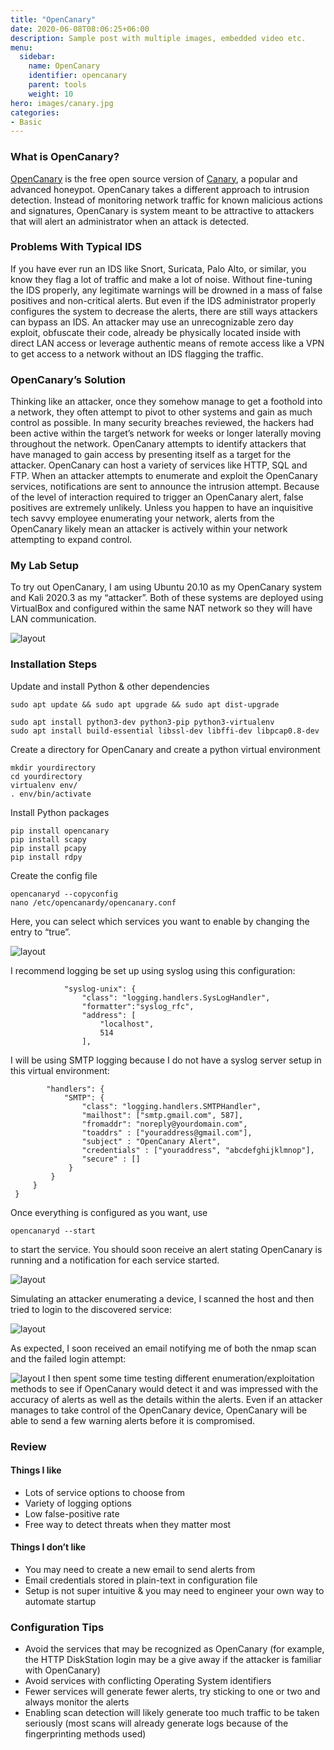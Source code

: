```yaml
---
title: "OpenCanary"
date: 2020-06-08T08:06:25+06:00
description: Sample post with multiple images, embedded video etc.
menu:
  sidebar:
    name: OpenCanary
    identifier: opencanary
    parent: tools
    weight: 10
hero: images/canary.jpg
categories:
- Basic
---
```


### What is OpenCanary?

[OpenCanary](https://opencanary.readthedocs.io/en/latest/) is the free open source version of [Canary](https://canary.tools/), a popular and advanced honeypot. OpenCanary takes a different approach to intrusion detection. Instead of monitoring network traffic for known malicious actions and signatures, OpenCanary is system meant to be attractive to attackers that will alert an administrator when an attack is detected.

### Problems With Typical IDS

If you have ever run an IDS like Snort, Suricata, Palo Alto, or similar, you know they flag a lot of traffic and make a lot of noise. Without fine-tuning the IDS properly, any legitimate warnings will be drowned in a mass of false positives and non-critical alerts. But even if the IDS administrator properly configures the system to decrease the alerts, there are still ways attackers can bypass an IDS. An attacker may use an unrecognizable zero day exploit, obfuscate their code, already be physically located inside with direct LAN access or leverage authentic means of remote access like a VPN to get access to a network without an IDS flagging the traffic.

### OpenCanary’s Solution

Thinking like an attacker, once they somehow manage to get a foothold into a network, they often attempt to pivot to other systems and gain as much control as possible. In many security breaches reviewed, the hackers had been active within the target’s network for weeks or longer laterally moving throughout the network. OpenCanary attempts to identify attackers that have managed to gain access by presenting itself as a target for the attacker. OpenCanary can host a variety of services like HTTP, SQL and FTP. When an attacker attempts to enumerate and exploit the OpenCanary services, notifications are sent to announce the intrusion attempt. Because of the level of interaction required to trigger an OpenCanary alert, false positives are extremely unlikely. Unless you happen to have an inquisitive tech savvy employee enumerating your network, alerts from the OpenCanary likely mean an attacker is actively within your network attempting to expand control.

### My Lab Setup

To try out OpenCanary, I am using Ubuntu 20.10 as my OpenCanary system and Kali 2020.3 as my “attacker”. Both of these systems are deployed using VirtualBox and configured within the same NAT network so they will have LAN communication.

![layout](/images/lab.png)

### Installation Steps

Update and install Python & other dependencies

```
sudo apt update && sudo apt upgrade && sudo apt dist-upgrade

sudo apt install python3-dev python3-pip python3-virtualenv
sudo apt install build-essential libssl-dev libffi-dev libpcap0.8-dev
```

Create a directory for OpenCanary and create a python virtual environment

```
mkdir yourdirectory
cd yourdirectory
virtualenv env/
. env/bin/activate
```

Install Python packages

```
pip install opencanary
pip install scapy
pip install pcapy
pip install rdpy
```

Create the config file

```
opencanaryd --copyconfig
nano /etc/opencanardy/opencanary.conf
```

Here, you can select which services you want to enable by changing the entry to “true”.

![layout](/images/options.PNG)

I recommend logging be set up using syslog using this configuration:

```
            "syslog-unix": {
                "class": "logging.handlers.SysLogHandler",
                "formatter":"syslog_rfc",
                "address": [
                    "localhost",
                    514
                ],
```

I will be using SMTP logging because I do not have a syslog server setup in this virtual environment:

```
        "handlers": {
            "SMTP": {
                "class": "logging.handlers.SMTPHandler",
                "mailhost": ["smtp.gmail.com", 587],
                "fromaddr": "noreply@yourdomain.com",
                "toaddrs" : ["youraddress@gmail.com"],
                "subject" : "OpenCanary Alert",
                "credentials" : ["youraddress", "abcdefghijklmnop"],
                "secure" : []
             }
         }
     }
 }
```

Once everything is configured as you want, use

```
opencanaryd --start
```

to start the service. You should soon receive an alert stating OpenCanary is running and a notification for each service started.

![layout](/images/email.PNG)

Simulating an attacker enumerating a device, I scanned the host and then tried to login to the discovered service:

![layout](/images/ftpfail.PNG)

As expected, I soon received an email notifying me of both the nmap scan and the failed login attempt:

![layout](/images/notify.PNG) I then spent some time testing different enumeration/exploitation methods to see if OpenCanary would detect it and was impressed with the accuracy of alerts as well as the details within the alerts. Even if an attacker manages to take control of the OpenCanary device, OpenCanary will be able to send a few warning alerts before it is compromised.

### Review

#### Things I like

*   Lots of service options to choose from
*   Variety of logging options
*   Low false-positive rate
*   Free way to detect threats when they matter most

#### Things I don’t like

*   You may need to create a new email to send alerts from
*   Email credentials stored in plain-text in configuration file
*   Setup is not super intuitive & you may need to engineer your own way to automate startup

### Configuration Tips

*   Avoid the services that may be recognized as OpenCanary (for example, the HTTP DiskStation login may be a give away if the attacker is familiar with OpenCanary)
*   Avoid services with conflicting Operating System identifiers
*   Fewer services will generate fewer alerts, try sticking to one or two and always monitor the alerts
*   Enabling scan detection will likely generate too much traffic to be taken seriously (most scans will already generate logs because of the fingerprinting methods used)
